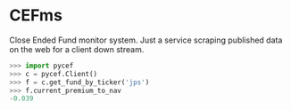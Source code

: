 # CEFms
Close Ended Fund monitor system. Just a service scraping published data on the web for a client down stream.

```python
>>> import pycef
>>> c = pycef.Client()
>>> f = c.get_fund_by_ticker('jps')
>>> f.current_premium_to_nav
-0.039
```

